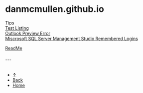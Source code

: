 # <a name="top"></a> danmcmullen.github.io  <!--Top navigation Anchor-->  
  
[Tips](tips.md)  
[Test Listing](text-listing.md)  
[Outlook Preview Error](outlook-preview-error.md)  
[Miscrosoft SQL Server Management Studio Remembered Logins](mssms-remembered-logins.md)  

[ReadMe](README.md)  



###### ---  

- [&uarr;](#top)  
- <a href="javascript:javascript:history.go(-1)">Back</a> 
- [Home](https://danmcmullen.github.io) 

<!-- [<font size="6">&larr;</font>](../../ConfigurationNotes.html#general)  [<font size="6">&uarr;</font>](#top) [<font size="7">&#8962;</font>](../../ConfigurationNotes.html)-->
